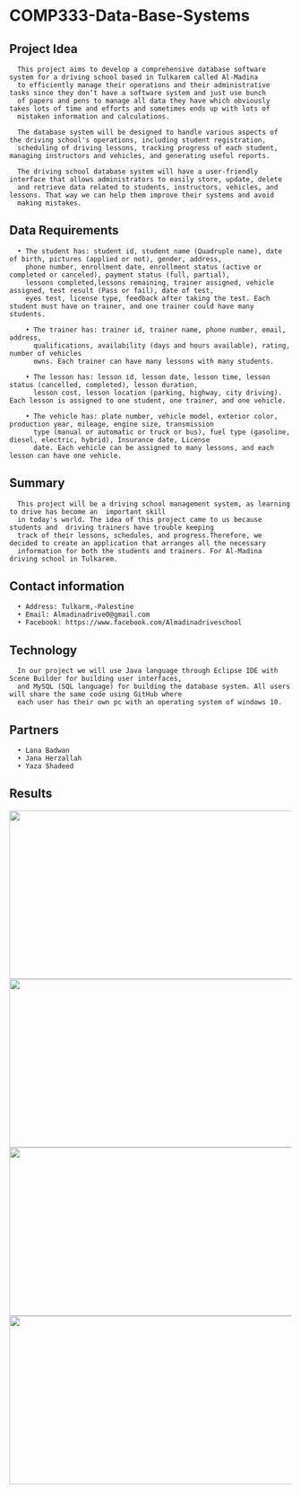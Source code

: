 # COMP333-Data-Base-Systems

## Project Idea 

      This project aims to develop a comprehensive database software system for a driving school based in Tulkarem called Al-Madina 
      to efficiently manage their operations and their administrative tasks since they don’t have a software system and just use bunch
      of papers and pens to manage all data they have which obviously takes lots of time and efforts and sometimes ends up with lots of 
      mistaken information and calculations.
      
      The database system will be designed to handle various aspects of the driving school's operations, including student registration,
      scheduling of driving lessons, tracking progress of each student, managing instructors and vehicles, and generating useful reports.
      
      The driving school database system will have a user-friendly interface that allows administrators to easily store, update, delete
      and retrieve data related to students, instructors, vehicles, and lessons. That way we can help them improve their systems and avoid
      making mistakes. 



## Data Requirements
      • The student has: student id, student name (Quadruple name), date of birth, pictures (applied or not), gender, address,
        phone number, enrollment date, enrollment status (active or completed or canceled), payment status (full, partial),
        lessons completed,lessons remaining, trainer assigned, vehicle assigned, test result (Pass or fail), date of test,
        eyes test, license type, feedback after taking the test. Each student must have on trainer, and one trainer could have many students.
        
        • The trainer has: trainer id, trainer name, phone number, email, address,
          qualifications, availability (days and hours available), rating, number of vehicles
          owns. Each trainer can have many lessons with many students.
        
        • The lesson has: lesson id, lesson date, lesson time, lesson status (cancelled, completed), lesson duration,
          lesson cost, lesson location (parking, highway, city driving). Each lesson is assigned to one student, one trainer, and one vehicle.
        
        • The vehicle has: plate number, vehicle model, exterior color, production year, mileage, engine size, transmission 
          type (manual or automatic or truck or bus), fuel type (gasoline, diesel, electric, hybrid), Insurance date, License 
          date. Each vehicle can be assigned to many lessons, and each lesson can have one vehicle.



## Summary
      
      This project will be a driving school management system, as learning to drive has become an  important skill 
      in today's world. The idea of this project came to us because students and  driving trainers have trouble keeping
      track of their lessons, schedules, and progress.Therefore, we decided to create an application that arranges all the necessary 
      information for both the students and trainers. For Al-Madina driving school in Tulkarem.

## Contact information

      •	Address: Tulkarm,-Palestine
      •	Email: Almadinadrive0@gmail.com
      •	Facebook: https://www.facebook.com/Almadinadriveschool


##  Technology

      In our project we will use Java language through Eclipse IDE with Scene Builder for building user interfaces,
      and MySQL (SQL language) for building the database system. All users will share the same code using GitHub where 
      each user has their own pc with an operating system of windows 10.

 ## Partners
      • Lana Badwan
      • Jana Herzallah
      • Yaza Shadeed


 ## Results

<div>
  <img src ="https://github.com/maha123m/COMP333-Data-Base-Systems/assets/99613493/a3807166-c6fb-4e58-b38c-889afec5cb7d" width="600" height="300"> 
  


  <img src ="https://github.com/maha123m/COMP333-Data-Base-Systems/assets/99613493/4083e165-758a-4837-86fc-68c175acf2fb" width="600" height="300"> 

  

  <img src ="https://github.com/maha123m/COMP333-Data-Base-Systems/assets/99613493/c21a71a8-b4d3-400a-ac63-3167e711fde4" width="600" height="300">  

  

  <img src ="https://github.com/maha123m/COMP333-Data-Base-Systems/assets/99613493/67511f50-22a6-436e-88da-6c4c04b82243" width="600" height="300"> 
  
   
</div>


